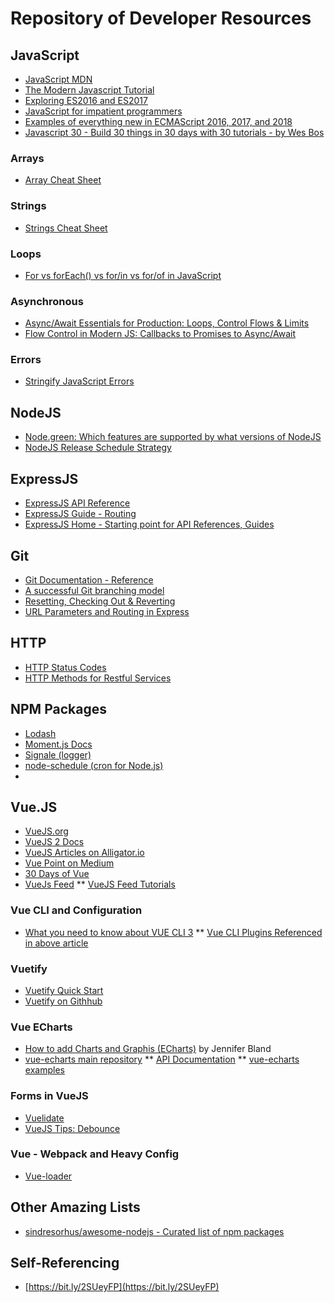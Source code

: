 # Repository of Developer Resources


## JavaScript

* [JavaScript MDN](https://developer.mozilla.org/en-US/docs/Web/JavaScript)
* [The Modern Javascript Tutorial](https://javascript.info/)
* [Exploring ES2016 and ES2017](http://exploringjs.com/es2016-es2017/index.html)
* [JavaScript for impatient programmers](http://exploringjs.com/impatient-js/toc.html)
* [Examples of everything new in ECMAScript 2016, 2017, and 2018](https://medium.freecodecamp.org/here-are-examples-of-everything-new-in-ecmascript-2016-2017-and-2018-d52fa3b5a70e)
* [Javascript 30 - Build 30 things in 30 days with 30 tutorials - by Wes Bos](https://javascript30.com/)


### Arrays

* [Array Cheat Sheet](https://gist.github.com/rauschma/f7b96b8b7274f2e2d8dab899803346c3)

### Strings

* [Strings Cheat Sheet](https://gist.github.com/rauschma/c46fc10f671ed5bf14021bc14f101c8d)

### Loops

* [For vs forEach() vs for/in vs for/of in JavaScript](http://thecodebarbarian.com/for-vs-for-each-vs-for-in-vs-for-of-in-javascript.html)

### Asynchronous

* [Async/Await Essentials for Production: Loops, Control Flows & Limits](https://hackernoon.com/async-await-essentials-for-production-loops-control-flows-limits-23eb40f171bd)
* [Flow Control in Modern JS: Callbacks to Promises to Async/Await](https://www.sitepoint.com/flow-control-callbacks-promises-async-await/)

### Errors

* [Stringify JavaScript Errors](https://mattcbaker.com/posts/stringify-javascript-error/)


## NodeJS

* [Node.green:  Which features are supported by what versions of NodeJS](https://node.green)
* [NodeJS Release Schedule Strategy](https://github.com/nodejs/Release#release-schedule)



## ExpressJS

* [ExpressJS API Reference](https://expressjs.com/en/4x/api.html)
* [ExpressJS Guide - Routing](https://expressjs.com/en/guide/routing.html)
* [ExpressJS Home - Starting point for API References, Guides](https://expressjs.com/)


## Git

* [Git Documentation - Reference](https://git-scm.com/docs)
* [A successful Git branching model](https://nvie.com/posts/a-successful-git-branching-model)
* [Resetting, Checking Out & Reverting](https://www.atlassian.com/git/tutorials/resetting-checking-out-and-reverting)
* [URL Parameters and Routing in Express](https://webapplog.com/url-parameters-and-routing-in-express-js/)


## HTTP

* [HTTP Status Codes](https://www.restapitutorial.com/httpstatuscodes.html)
* [HTTP Methods for Restful Services](https://www.restapitutorial.com/lessons/httpmethods.html)


## NPM Packages

* [Lodash](https://lodash.com/docs/4.17.11)
* [Moment.js Docs](https://momentjs.com/docs/)
* [Signale (logger)](https://github.com/klaussinani/signale)
* [node-schedule (cron for Node.js)](https://www.npmjs.com/package/node-schedule)
* 

## Vue.JS
* [VueJS.org](https://vuejs.org/)
* [VueJS 2 Docs](https://vuejs.org/v2/guide/)
* [VueJS Articles on Alligator.io](https://alligator.io/vuejs/)
* [Vue Point on Medium](https://medium.com/the-vue-point)
* [30 Days of Vue](https://www.fullstack.io/30-days-of-vue)
* [VueJs Feed](https://vuejsfeed.com)
** [VueJS Feed Tutorials](https://vuejsfeed.com/category/Tutorials)

### Vue CLI and Configuration
* [What you need to know about VUE CLI 3](https://www.telerik.com/blogs/what-you-need-to-know-about-vue-cli-3)
** [Vue CLI Plugins Referenced in above article](https://www.npmjs.com/search?q=vue-cli-plugin)

### Vuetify
* [Vuetify Quick Start](https://vuetifyjs.com/en/getting-started/quick-start)
* [Vuetify on Githhub](https://github.com/vuetifyjs/vuetify)

### Vue ECharts
* [How to add Charts and Graphis (ECharts)](https://medium.freecodecamp.org/how-to-add-charts-and-graphs-to-a-vue-js-application-29f943a45d09) by Jennifer Bland
* [vue-echarts main repository](https://github.com/ecomfe/vue-echarts)
** [API Documentation](https://ecomfe.github.io/echarts-doc/public/en/api.html)
** [vue-echarts examples](https://ecomfe.github.io/echarts-examples/public/index.html)


### Forms in VueJS
* [Vuelidate](https://vuelidate.netlify.com/)
* [VueJS Tips: Debounce](https://medium.com/vuejs-tips/tip-15-delay-execution-with-debounce-6a93b759bb06)

### Vue - Webpack and Heavy Config
* [Vue-loader](http://vuejs-templates.github.io/webpack/)


## Other Amazing Lists

* [sindresorhus/awesome-nodejs - Curated list of npm packages](https://github.com/sindresorhus/awesome-nodejs)


## Self-Referencing

* [https://bit.ly/2SUeyFP](https://bit.ly/2SUeyFP)
